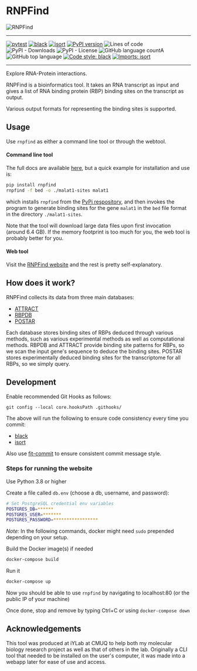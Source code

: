 # RNPFind
![RNPFind](images/rnpfind-logo-transparent.png "RNPFind - Explore RNA-Protein
interactions")

---------------------------------------------------------------------------

[![pytest](https://github.com/mnahinkhan/rnpfind/actions/workflows/python-package.yml/badge.svg)](https://github.com/mnahinkhan/rnpfind/actions/workflows/python-package.yml)
[![black](https://github.com/mnahinkhan/rnpfind/actions/workflows/black-check.yml/badge.svg)](https://github.com/mnahinkhan/rnpfind/actions/workflows/black-check.yml)
[![isort](https://github.com/mnahinkhan/rnpfind/actions/workflows/isort-check.yml/badge.svg)](https://github.com/mnahinkhan/rnpfind/actions/workflows/isort-check.yml)
[![PyPI version](https://badge.fury.io/py/rnpfind.svg)](https://badge.fury.io/py/rnpfind)
![Lines of code](https://img.shields.io/tokei/lines/github/mnahinkhan/rnpfind)
![PyPI - Downloads](https://img.shields.io/pypi/dw/rnpfind)
![PyPI - License](https://img.shields.io/pypi/l/rnpfind)
![GitHub language count](https://img.shields.io/github/languages/count/mnahinkhan/rnpfind)A
![GitHub top language](https://img.shields.io/github/languages/top/mnahinkhan/rnpfind)
[![Code style: black](https://img.shields.io/badge/code%20style-black-000000.svg)](https://github.com/psf/black)
[![Imports: isort](https://img.shields.io/badge/%20imports-isort-%231674b1?style=flat&labelColor=ef8336)](https://pycqa.github.io/isort/)

--------------------------------------------------------------------------

Explore RNA-Protein interactions.

RNPFind is a bioinformatics tool. It takes an RNA transcript as input and gives
a list of RNA binding protein (RBP) binding sites on the transcript as output.

Various output formats for representing the binding sites is supported.


## Usage
Use `rnpfind` as either a command line tool or through the webtool.

#### Command line tool
The full docs are available [here](cli/README.md), but a quick example for
installation and use is:

```bash
pip install rnpfind
rnpfind -f bed -o ./malat1-sites malat1
```

which installs `rnpfind` from the
[PyPi respository](https://pypi.org/project/rnpfind/), and then invokes the
program to generate binding sites for the gene `malat1` in the `bed` file format
in the directory `./malat1-sites`.


Note that the tool will download large data files upon first invocation (around
6.4 GB). If the memory footprint is too much for you, the web tool is probably
better for you.


#### Web tool
Visit the [RNPFind website](https://rnpfind.com) and the rest is pretty
self-explanatory.


## How does it work?
RNPFind collects its data from three main databases:
 - [ATTRACT](https://attract.cnic.es)
 - [RBPDB](http://rbpdb.ccbr.utoronto.ca)
 - [POSTAR](http://postar.ncrnalab.org)

Each database stores binding sites of RBPs deduced through various
methods, such as various experimental methods as well as computational methods.
RBPDB and ATTRACT provide binding site patterns for RBPs, so we scan the input
gene's sequence to deduce the binding sites. POSTAR stores experimentally
deduced binding sites for the transcriptome for all RBPs, so we simply query.




## Development
Enable recommended Git Hooks as follows:
```
git config --local core.hooksPath .githooks/
```
The above will run the following to ensure code consistency every time you
commit:
 - [black](https://github.com/psf/black)
 - [isort](https://github.com/PyCQA/isort)

Also use [fit-commit](https://github.com/m1foley/fit-commit) to ensure
consistent commit message style.


### Steps for running the website
Use Python 3.8 or higher

Create a file called `db.env` (choose a db, username, and password):
```bash
# Set PostgreSQL credential env variables
POSTGRES_DB=******
POSTGRES_USER=*******
POSTGRES_PASSWORD=*****************
```

*Note:* In the following commands, docker might need `sudo` prepended depending
on your setup.

Build the Docker image(s) if needed
```bash
docker-compose build
```

Run it
```bash
docker-compose up
```

Now you should be able to use `rnpfind` by navigating to localhost:80 (or the
public IP of your machine)

Once done, stop and remove by typing Ctrl+C or using `docker-compose down`


## Acknowledgements
This tool was produced at iYLab at CMUQ to help both my molecular biology
research project as well as that of others in the lab. Originally a CLI tool
that needed to be installed on the user's computer, it was made into a webapp
later for ease of use and access.
